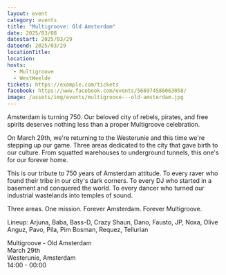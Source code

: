```yaml
---
layout: event
category: events
title: "Multigroove: Old Amsterdam"
date: 2025/03/08
datestart: 2025/03/29
dateend: 2025/03/29
locationTitle:
location:
hosts:
  - Multigroove
  - WestWeelde
tickets: https://example.com/tickets
facebook: https://www.facebook.com/events/566974586063058/
image: /assets/img/events/multigroove---old-amsterdam.jpg
---
```


Amsterdam is turning 750. Our beloved city of rebels, pirates, and free spirits deserves nothing less than a proper Multigroove celebration.

On March 29th, we're returning to the Westerunie and this time we're stepping up our game. Three areas dedicated to the city that gave birth to our culture. From squatted warehouses to underground tunnels, this one's for our forever home.

This is our tribute to 750 years of Amsterdam attitude. To every raver who found their tribe in our city's dark corners. To every DJ who started in a basement and conquered the world. To every dancer who turned our industrial wastelands into temples of sound.

Three areas. One mission. Forever Amsterdam. Forever Multigroove.

Lineup: Arjuna, Baba, Bass-D, Crazy Shaun, Dano, Fausto, JP, Noxa, Olive Anguz, Pavo, Pila, Pim Bosman, Requez, Tellurian

Multigroove - Old Amsterdam  
March 29th  
Westerunie, Amsterdam  
14:00 - 00:00
